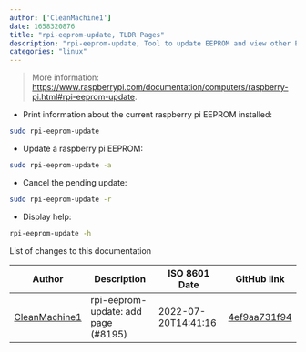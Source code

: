 ```yaml
---
author: ['CleanMachine1']
date: 1658320876
title: "rpi-eeprom-update, TLDR Pages"
description: "rpi-eeprom-update, Tool to update EEPROM and view other EEPROM information."
categories: "linux"
---
```

> More information: <https://www.raspberrypi.com/documentation/computers/raspberry-pi.html#rpi-eeprom-update>.

- Print information about the current raspberry pi EEPROM installed:

```bash
sudo rpi-eeprom-update
```

- Update a raspberry pi EEPROM:

```bash
sudo rpi-eeprom-update -a
```

- Cancel the pending update:

```bash
sudo rpi-eeprom-update -r
```

- Display help:

```bash
rpi-eeprom-update -h
```
List of changes to this documentation


Author | Description | ISO 8601 Date | GitHub link
------|-----|-----|-----
[CleanMachine1](mailto:78213164+CleanMachine1@users.noreply.github.com) | rpi-eeprom-update: add page (#8195) | 2022-07-20T14:41:16 | [4ef9aa731f94](https://github.com/tldr-pages/tldr/commit/4ef9aa731f943e47ebeaa5a7f4b32795206d8974)

